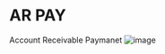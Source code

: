 # AR PAY
Account Receivable Paymanet
![image](https://github.com/Subham1901/AR-Pay/assets/79370554/db999e8c-5243-4c2b-8295-2e154e2a64a8)
